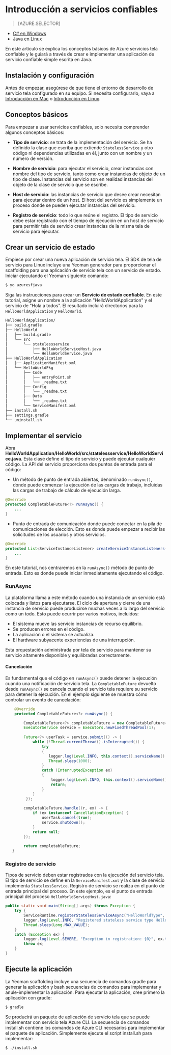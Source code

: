 <properties
   pageTitle="Introducción a servicios confiables | Microsoft Azure"
   description="Introducción a la creación de una aplicación de Microsoft Azure servicio tela con y sin estado de los servicios."
   services="service-fabric"
   documentationCenter=".net"
   authors="vturecek"
   manager="timlt"
   editor=""/>

<tags
   ms.service="service-fabric"
   ms.devlang="java"
   ms.topic="article"
   ms.tgt_pltfrm="na"
   ms.workload="na"
   ms.date="09/26/2016"
   ms.author="vturecek"/>

# <a name="get-started-with-reliable-services"></a>Introducción a servicios confiables

> [AZURE.SELECTOR]
- [C# en Windows](service-fabric-reliable-services-quick-start.md)
- [Java en Linux](service-fabric-reliable-services-quick-start-java.md)

En este artículo se explica los conceptos básicos de Azure servicios tela confiable y le guiará a través de crear e implementar una aplicación de servicio confiable simple escrita en Java.

## <a name="installation-and-setup"></a>Instalación y configuración
Antes de empezar, asegúrese de que tiene el entorno de desarrollo de servicio tela configurado en su equipo.
Si necesita configurarlo, vaya a [Introducción en Mac](service-fabric-get-started-mac.md) o [Introducción en Linux](service-fabric-get-started-linux.md).

## <a name="basic-concepts"></a>Conceptos básicos
Para empezar a usar servicios confiables, solo necesita comprender algunos conceptos básicos:

 - **Tipo de servicio**: se trata de la implementación del servicio. Se ha definido la clase que escriba que extiende `StatelessService` y otro código ni dependencias utilizadas en él, junto con un nombre y un número de versión.

 - **Nombre de servicio**: para ejecutar el servicio, crear instancias con nombre del tipo de servicio, tanto como crear instancias de objeto de un tipo de clase. Instancias del servicio son en realidad instancias del objeto de la clase de servicio que se escribe. 

 - **Host de servicio**: las instancias de servicio que desee crear necesitan para ejecutar dentro de un host. El host del servicio es simplemente un proceso donde se pueden ejecutar instancias del servicio.

 - **Registro de servicio**: todo lo que reúne el registro. El tipo de servicio debe estar registrado con el tiempo de ejecución en un host de servicio para permitir tela de servicio crear instancias de la misma tela de servicio para ejecutar.  

## <a name="create-a-stateless-service"></a>Crear un servicio de estado

Empiece por crear una nueva aplicación de servicio tela. El SDK de tela de servicio para Linux incluye una Yeoman generador para proporcionar el scaffolding para una aplicación de servicio tela con un servicio de estado. Iniciar ejecutando el Yeoman siguiente comando:

```bash
$ yo azuresfjava
```

Siga las instrucciones para crear un **Servicio de estado confiable**. En este tutorial, asigne un nombre a la aplicación "HelloWorldApplication" y el servicio de "Hola a todos". El resultado incluirá directorios para la `HelloWorldApplication` y `HelloWorld`.

```bash
HelloWorldApplication/
├── build.gradle
├── HelloWorld
│   ├── build.gradle
│   └── src
│       └── statelessservice
│           ├── HelloWorldServiceHost.java
│           └── HelloWorldService.java
├── HelloWorldApplication
│   ├── ApplicationManifest.xml
│   └── HelloWorldPkg
│       ├── Code
│       │   ├── entryPoint.sh
│       │   └── _readme.txt
│       ├── Config
│       │   └── _readme.txt
│       ├── Data
│       │   └── _readme.txt
│       └── ServiceManifest.xml
├── install.sh
├── settings.gradle
└── uninstall.sh
```

## <a name="implement-the-service"></a>Implementar el servicio

Abra **HelloWorldApplication/HelloWorld/src/statelessservice/HelloWorldService.java**. Esta clase define el tipo de servicio y puede ejecutar cualquier código. La API del servicio proporciona dos puntos de entrada para el código:

 - Un método de punto de entrada abiertas, denominado `runAsync()`, donde puede comenzar la ejecución de las cargas de trabajo, incluidas las cargas de trabajo de cálculo de ejecución larga.

```java
@Override
protected CompletableFuture<?> runAsync() {
    ...
}
```

 - Punto de entrada de comunicación donde puede conectar en la pila de comunicaciones de elección. Esto es donde puede empezar a recibir las solicitudes de los usuarios y otros servicios.

```java
@Override
protected List<ServiceInstanceListener> createServiceInstanceListeners() {
    ...
}
```

En este tutorial, nos centraremos en la `runAsync()` método de punto de entrada. Esto es donde puede iniciar inmediatamente ejecutando el código.

### <a name="runasync"></a>RunAsync

La plataforma llama a este método cuando una instancia de un servicio está colocada y listos para ejecutarse. El ciclo de apertura y cierre de una instancia de servicio puede producirse muchas veces a lo largo del servicio como un todo. Esto puede ocurrir por varios motivos, incluidos:

- El sistema mueve las servicio instancias de recurso equilibrio.
- Se producen errores en el código.
- La aplicación o el sistema se actualiza.
- El hardware subyacente experiencias de una interrupción.

Esta orquestación administrada por tela de servicio para mantener su servicio altamente disponible y equilibradas correctamente.

#### <a name="cancellation"></a>Cancelación

Es fundamental que el código en `runAsync()` puede detener la ejecución cuando una notificación de servicio tela. La `CompletableFuture` devuelto desde `runAsync()` se cancela cuando el servicio tela requiere su servicio para detener la ejecución. En el ejemplo siguiente se muestra cómo controlar un evento de cancelación: 

```java
    @Override
    protected CompletableFuture<?> runAsync() {

        CompletableFuture<?> completableFuture = new CompletableFuture<>();
        ExecutorService service = Executors.newFixedThreadPool(1);
        
        Future<?> userTask = service.submit(() -> {
            while (!Thread.currentThread().isInterrupted()) {
                try
                {
                   logger.log(Level.INFO, this.context().serviceName().toString());
                   Thread.sleep(1000);
                }
                catch (InterruptedException ex)
                {
                    logger.log(Level.INFO, this.context().serviceName().toString() + " interrupted. Exiting");
                    return;
                }
            }
         });
 
        completableFuture.handle((r, ex) -> {
            if (ex instanceof CancellationException) {
                userTask.cancel(true);
                service.shutdown();
            }
            return null;
        });
 
        return completableFuture;
   }
``` 

### <a name="service-registration"></a>Registro de servicio

Tipos de servicio deben estar registrados con la ejecución del servicio tela. El tipo de servicio se define en la `ServiceManifest.xml` y la clase de servicio implementa `StatelessService`. Registro de servicio se realiza en el punto de entrada principal del proceso. En este ejemplo, es el punto de entrada principal del proceso `HelloWorldServiceHost.java`:

```java
public static void main(String[] args) throws Exception {
    try {
        ServiceRuntime.registerStatelessServiceAsync("HelloWorldType", (context) -> new HelloWorldService(), Duration.ofSeconds(10));
        logger.log(Level.INFO, "Registered stateless service type HelloWorldType.");
        Thread.sleep(Long.MAX_VALUE);
    } 
    catch (Exception ex) {
        logger.log(Level.SEVERE, "Exception in registration: {0}", ex.toString());
        throw ex;
    }
}
```

## <a name="run-the-application"></a>Ejecute la aplicación

La Yeoman scaffolding incluye una secuencia de comandos gradle para generar la aplicación y bash secuencias de comandos para implementar y anule-implementar la aplicación. Para ejecutar la aplicación, cree primero la aplicación con gradle:

```bash
$ gradle
```

Se producirá un paquete de aplicación de servicio tela que se puede implementar con servicio tela Azure CLI. La secuencia de comandos install.sh contiene los comandos de Azure CLI necesarios para implementar el paquete de aplicación. Simplemente ejecute el script install.sh para implementar:

```bask
$ ./install.sh
```
